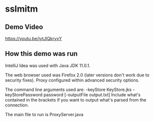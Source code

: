 # sslmitm

## Demo Video
https://youtu.be/jytJlQkryxY

## How this demo was run

IntelliJ Idea was used with Java JDK 11.0.1. 

The web browser used was Firefox 2.0 (later versions don't work due to security fixes).  Proxy configured within advanced security options.

The command line arguments used are: -keyStore KeyStore.jks -keyStorePassword password [-outputFile output.txt]
Include what's contained in the brackets if you want to output what's parsed from the connection.

The main file to run is ProxyServer.java



